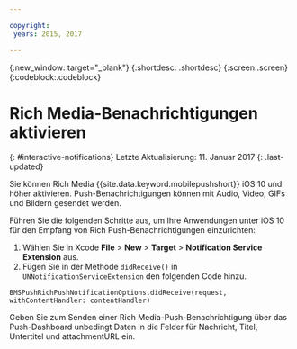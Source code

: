 ```yaml
---

copyright:
 years: 2015, 2017

---
```


{:new_window: target="_blank"}
{:shortdesc: .shortdesc}
{:screen:.screen}
{:codeblock:.codeblock}

# Rich Media-Benachrichtigungen aktivieren
{: #interactive-notifications}
Letzte Aktualisierung: 11. Januar 2017
{: .last-updated}


Sie können Rich Media {{site.data.keyword.mobilepushshort}} iOS 10 und höher aktivieren. Push-Benachrichtigungen können mit Audio, Video, GIFs und Bildern gesendet werden. 

Führen Sie die folgenden Schritte aus, um Ihre Anwendungen unter iOS 10 für den Empfang von Rich Push-Benachrichtigungen einzurichten:  

1. Wählen Sie in Xcode **File** > **New** > **Target** > **Notification Service Extension** aus.
2. Fügen Sie in der Methode `didReceive()` in `UNNotificationServiceExtension` den folgenden Code hinzu.
```
BMSPushRichPushNotificationOptions.didReceive(request, withContentHandler: contentHandler)
```
	
Geben Sie zum Senden einer Rich Media-Push-Benachrichtigung über das Push-Dashboard unbedingt Daten in die Felder für Nachricht, Titel, Untertitel und attachmentURL ein.
